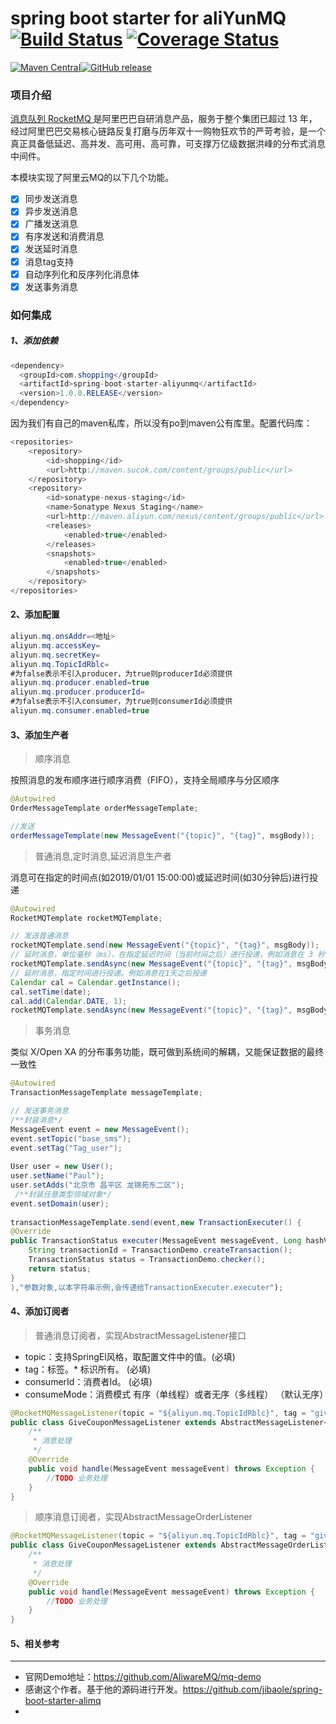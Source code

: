 # spring boot starter for aliYunMQ [![Build Status](https://travis-ci.org/maihaoche/rocketmq-spring-boot-starter.svg?branch=master)](https://travis-ci.org/maihaoche/rocketmq-spring-boot-starter) [![Coverage Status](https://coveralls.io/repos/github/maihaoche/rocketmq-spring-boot-starter/badge.svg?branch=master)](https://coveralls.io/github/maihaoche/rocketmq-spring-boot-starter?branch=master)

<p><a href=""><img src="https://maven-badges.herokuapp.com/maven-central/com.maihaoche/spring-boot-starter-rocketmq/badge.svg" alt="Maven Central" style="max-width:100%;"></a><a href="https://github.com/txlaijava/alimq/releases"><img src="https://camo.githubusercontent.com/795f06dcbec8d5adcfadc1eb7a8ac9c7d5007fce/68747470733a2f2f696d672e736869656c64732e696f2f62616467652f72656c656173652d646f776e6c6f61642d6f72616e67652e737667" alt="GitHub release" data-canonical-src="https://img.shields.io/badge/release-download-orange.svg" style="max-width:100%;"></a>

### 项目介绍
<a href="https://www.aliyun.com/product/rocketmq?spm=5176.8142029.search.1.e9396d3ebT5xIC">消息队列 RocketMQ </a>是阿里巴巴自研消息产品，服务于整个集团已超过 13 年，经过阿里巴巴交易核心链路反复打磨与历年双十一购物狂欢节的严苛考验，是一个真正具备低延迟、高并发、高可用、高可靠，可支撑万亿级数据洪峰的分布式消息中间件。

本模块实现了阿里云MQ的以下几个功能。

* [x] 同步发送消息
* [x] 异步发送消息
* [x] 广播发送消息
* [x] 有序发送和消费消息
* [x] 发送延时消息
* [x] 消息tag支持
* [x] 自动序列化和反序列化消息体
* [x] 发送事务消息

### 如何集成
##### 1、添加依赖
```java
<dependency>
  <groupId>com.shopping</groupId>
  <artifactId>spring-boot-starter-aliyunmq</artifactId>
  <version>1.0.0.RELEASE</version>
</dependency>
```

因为我们有自己的maven私库，所以没有po到maven公有库里。配置代码库：

```java
<repositories>
    <repository>
        <id>shopping</id>
        <url>http://maven.sucok.com/content/groups/public</url>
    </repository>
    <repository>
        <id>sonatype-nexus-staging</id>
        <name>Sonatype Nexus Staging</name>
        <url>http://maven.aliyun.com/nexus/content/groups/public</url>
        <releases>
            <enabled>true</enabled>
        </releases>
        <snapshots>
            <enabled>true</enabled>
        </snapshots>
    </repository>
</repositories>
```

#### 2、添加配置
```java
aliyun.mq.onsAddr=<地址>
aliyun.mq.accessKey=
aliyun.mq.secretKey=
aliyun.mq.TopicIdRblc=
#为false表示不引入producer，为true则producerId必须提供
aliyun.mq.producer.enabled=true
aliyun.mq.producer.producerId=
#为false表示不引入consumer，为true则consumerId必须提供
aliyun.mq.consumer.enabled=true
```

#### 3、添加生产者
> 顺序消息

按照消息的发布顺序进行顺序消费（FIFO），支持全局顺序与分区顺序

```java
@Autowired
OrderMessageTemplate orderMessageTemplate;

//发送
orderMessageTemplate(new MessageEvent("{topic}", "{tag}", msgBody));
```

> 普通消息,定时消息,延迟消息生产者

消息可在指定的时间点(如2019/01/01 15:00:00)或延迟时间(如30分钟后)进行投递

```java
@Autowired
RocketMQTemplate rocketMQTemplate;

// 发送普通消息
rocketMQTemplate.send(new MessageEvent("{topic}", "{tag}", msgBody));
// 延时消息，单位毫秒（ms），在指定延迟时间（当前时间之后）进行投递，例如消息在 3 秒后投递
rocketMQTemplate.sendAsync(new MessageEvent("{topic}", "{tag}", msgBody),3000);
// 延时消息，指定时间进行投递。例如消息在1天之后投递
Calendar cal = Calendar.getInstance();
cal.setTime(date);
cal.add(Calendar.DATE, 1);
rocketMQTemplate.sendAsync(new MessageEvent("{topic}", "{tag}", msgBody), cal.getTime(););
```

> 事务消息

类似 X/Open XA 的分布事务功能，既可做到系统间的解耦，又能保证数据的最终一致性

```java
@Autowired
TransactionMessageTemplate messageTemplate;

// 发送事务消息
/**封装消息*/
MessageEvent event = new MessageEvent();
event.setTopic("base_sms");
event.setTag("Tag_user");
   
User user = new User();
user.setName("Paul");
user.setAdds("北京市 昌平区 龙锦苑东二区");
 /**封装任意类型领域对象*/
event.setDomain(user);
    
transactionMessageTemplate.send(event,new TransactionExecuter() {
@Override
public TransactionStatus executer(MessageEvent messageEvent, Long hashValue, Object arg) {
	String transactionId = TransactionDemo.createTransaction();
	TransactionStatus status = TransactionDemo.checker();
	return status;
}
),"参数对象,以本字符串示例,会传递给TransactionExecuter.executer");

```

#### 4、添加订阅者
> 普通消息订阅者，实现AbstractMessageListener接口

* topic：支持SpringEl风格，取配置文件中的值。(必填)  
* tag：标签。* 标识所有。  (必填)  
* consumerId：消费者Id。  (必填)  
* consumeMode：消费模式 有序（单线程）或者无序（多线程） （默认无序）


```java
@RocketMQMessageListener(topic = "${aliyun.mq.TopicIdRblc}", tag = "giveCoupon", consumerId = "CID_shopping_giveCoupon", consumeMode = MessageExtConst.CONSUME_MODE_ORDERLY)
public class GiveCouponMessageListener extends AbstractMessageListener<MessageEvent> {
    /**
     * 消息处理
     */
    @Override
    public void handle(MessageEvent messageEvent) throws Exception {
    	//TODO 业务处理
    }
}
```

> 顺序消息订阅者，实现AbstractMessageOrderListener

```java
@RocketMQMessageListener(topic = "${aliyun.mq.TopicIdRblc}", tag = "giveCoupon", consumerId = "CID_shopping_giveCoupon", consumeMode = MessageExtConst.CONSUME_MODE_ORDERLY)
public class GiveCouponMessageListener extends AbstractMessageOrderListener <MessageEvent> {
    /**
     * 消息处理
     */
    @Override
    public void handle(MessageEvent messageEvent) throws Exception {
    	//TODO 业务处理
    }
}
```

#### 5、相关参考
----
* 官网Demo地址：<https://github.com/AliwareMQ/mq-demo>
* 感谢这个作者。基于他的源码进行开发。<https://github.com/jibaole/spring-boot-starter-alimq>
* 